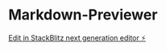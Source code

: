 # Markdown-Previewer

[Edit in StackBlitz next generation editor ⚡️](https://stackblitz.com/~/github.com/SnehPatel21/Markdown-Previewer)